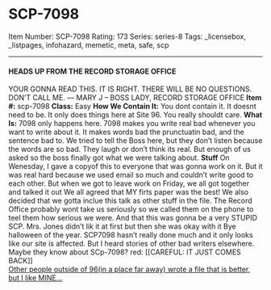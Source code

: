 # SCP-7098
Item Number: SCP-7098
Rating: 173
Series: series-8
Tags: _licensebox, _listpages, infohazard, memetic, meta, safe, scp

---

#### HEADS UP FROM THE RECORD STORAGE OFFICE
YOUR GONNA READ THIS. IT IS RIGHT. THERE WILL BE NO QUESTIONS. DON’T CALL ME.
— MARY J – BOSS LADY, RECORD STORAGE OFFICE
**Item #:** scp-7098
**Class:** Easy
**How We Contain It:** You dont contain it. It doesnt need to be. It only does things here at Site 96. You really shouldt care.
**What Is:** 7098 only happens here. 7098 makes you write real bad whenever you want to write about it. It makes words bad the prunctuatin bad, and the sentence bad to. We tried to tell the Boss here, but they don’t listen because the words are so bad. They laugh or don’t think its real. But enough of us asked so the boss finally got what we were talking about.
**Stuff**
On Wenesday, I gave a copyof this to everyone that was gonna work on it. But it was real hard because we used email so much and couldn’t write good to each other. But when we got to leave work on Friday, we all got together and talked it out
We all agreed that MY firts paper was the best! We also decided that we gotta inclue this talk as other stuff in the file. The Record Office probably wont take us seriously so we called them on the phone to teel them how serious we were. And that this was gonna be a very STUPID SCP. Mrs. Jones didn’t lik it at first but then she was okay with it
Bye halloween of the year. SCP7098 hasn’t really done much and it only looks like our site is affected. But I heard stories of other bad writers elsewhere. Maybe they know about SCp-7098?
red: [[CAREFUL: IT JUST COMES BACK]]  
[Other people outside of 96(in a place far away) wrote a file that is better, but I like MINE…](https://scp-wiki.wikidot.com/scp-7098/offset/1)